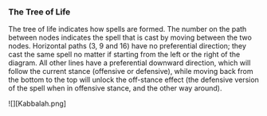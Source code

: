### The Tree of Life

The tree of life indicates how spells are formed. 
The number on the path between nodes indicates the spell that is cast by 
moving between the two nodes. Horizontal paths (3, 9 and 16) have no
preferential direction; they cast the same spell no matter
if starting from the left or the right of the diagram. All other lines have
a preferential downward direction, which will follow the current stance
(offensive or defensive), while moving back from the bottom to the top will
unlock the off-stance effect (the defensive version of the spell when in
offensive stance, and the other way around).

![][Kabbalah.png]

